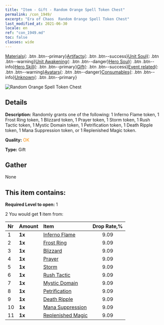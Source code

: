 ```yaml
---
title: "Item - Gift - Random Orange Spell Token Chest"
permalink: /con_1949/
excerpt: "Era of Chaos  Random Orange Spell Token Chest"
last_modified_at: 2021-06-30
locale: en
ref: "con_1949.md"
toc: false
classes: wide
---
```

 [Materials](/Items/){: .btn .btn--primary}[Artifacts](/Items/Artifacts/){: .btn .btn--success}[Unit Soul](/Items/UnitSoul/){: .btn .btn--warning}[Unit Awakening](/Items/UnitAwakening/){: .btn .btn--danger}[Hero Soul](/Items/HeroSoul/){: .btn .btn--info}[Hero Skill](/Items/HeroSkill/){: .btn .btn--primary}[Gift](/Items/Gift/){: .btn .btn--success}[Event related](/Items/Events/){: .btn .btn--warning}[Avatars](/Items/Avatars/){: .btn .btn--danger}[Consumables](/Items/Consumables/){: .btn .btn--info}[Unknown](/Items/Unknown/){: .btn .btn--primary}

 ![Random Orange Spell Token Chest](/images/t/i_7012.png)

## Details
 **Description:** Randomly grants one of the following: 1 Inferno Flame token, 1 Frost Ring token, 1 Blizzard token, 1 Prayer token, 1 Storm token, 1 Rush Tactic token, 1 Mystic Domain token, 1 Petrification token, 1 Death Ripple token, 1 Mana Suppression token, or 1 Replenished Magic token.

 **Quality:** <span style="color: #FF8C00">OK</span>

 **Type:** Gift

## Gather

  None

## This item contains:

 **Required Level to open:** 1

 2 You would get **1** item  from:

  | Nr | Amount |     Item    | Drop Rate,% |
  |:---|:-------|:------------|:---------:|
  | 1 |  **1x** | [Inferno Flame](/Items/her_406/) | 9.09 | 
  | 2 |  **1x** | [Frost Ring](/Items/her_421/) | 9.09 | 
  | 3 |  **1x** | [Blizzard](/Items/her_423/) | 9.09 | 
  | 4 |  **1x** | [Prayer](/Items/her_432/) | 9.09 | 
  | 5 |  **1x** | [Storm](/Items/her_445/) | 9.09 | 
  | 6 |  **1x** | [Rush Tactic](/Items/her_450/) | 9.09 | 
  | 7 |  **1x** | [Mystic Domain](/Items/her_470/) | 9.09 | 
  | 8 |  **1x** | [Petrification](/Items/her_471/) | 9.09 | 
  | 9 |  **1x** | [Death Ripple](/Items/her_456/) | 9.09 | 
  | 10 |  **1x** | [Mana Suppression](/Items/her_480/) | 9.09 | 
  | 11 |  **1x** | [Replenished Magic](/Items/her_482/) | 9.09 | 
